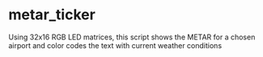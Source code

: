 # metar_ticker
Using 32x16 RGB LED matrices, this script shows the METAR for a chosen airport and color codes the text with current weather conditions
